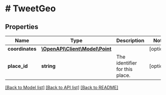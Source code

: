 # # TweetGeo

## Properties

Name | Type | Description | Notes
------------ | ------------- | ------------- | -------------
**coordinates** | [**\OpenAPI\Client\Model\Point**](Point.md) |  | [optional]
**place_id** | **string** | The identifier for this place. | [optional]

[[Back to Model list]](../../README.md#models) [[Back to API list]](../../README.md#endpoints) [[Back to README]](../../README.md)

